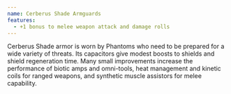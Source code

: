 ```yaml
---
name: Cerberus Shade Armguards
features:
  - +1 bonus to melee weapon attack and damage rolls
---
```

Cerberus Shade armor is worn by Phantoms who need to be prepared for a wide variety of threats. Its capacitors give modest boosts to shields and shield regeneration time. Many small improvements increase the performance of biotic amps and omni-tools, heat management and kinetic coils for ranged weapons, and synthetic muscle assistors for melee capability.